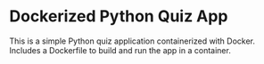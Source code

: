 # Dockerized Python Quiz App

This is a simple Python quiz application containerized with Docker.  
Includes a Dockerfile to build and run the app in a container.
